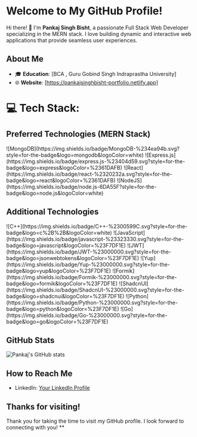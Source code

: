 # Welcome to My GitHub Profile!

Hi there! 👋 I'm **Pankaj Singh Bisht**, a passionate Full Stack Web Developer specializing in the MERN stack. I love building dynamic and interactive web applications that provide seamless user experiences.

## About Me

- 🎓 **Education**: [BCA , Guru Gobind Singh Indraprastha University] 
- 🌐 **Website**: [https://pankajsinghbisht-portfolio.netlify.app]

# 💻 Tech Stack:

## Preferred Technologies (MERN Stack)

<div style="display: flex; flex-wrap: wrap;">
    ![MongoDB](https://img.shields.io/badge/MongoDB-%234ea94b.svg?style=for-the-badge&logo=mongodb&logoColor=white)
    ![Express.js](https://img.shields.io/badge/express.js-%23404d59.svg?style=for-the-badge&logo=express&logoColor=%2361DAFB)
    ![React](https://img.shields.io/badge/react-%2320232a.svg?style=for-the-badge&logo=react&logoColor=%2361DAFB)
    ![NodeJS](https://img.shields.io/badge/node.js-6DA55F?style=for-the-badge&logo=node.js&logoColor=white)
</div>

## Additional Technologies

<div style="display: flex; flex-wrap: wrap;">
    ![C++](https://img.shields.io/badge/C++-%2300599C.svg?style=for-the-badge&logo=c%2B%2B&logoColor=white)
    ![JavaScript](https://img.shields.io/badge/javascript-%23323330.svg?style=for-the-badge&logo=javascript&logoColor=%23F7DF1E)
    ![JWT](https://img.shields.io/badge/JWT-%23000000.svg?style=for-the-badge&logo=jsonwebtokens&logoColor=%23F7DF1E)
    ![Yup](https://img.shields.io/badge/Yup-%23000000.svg?style=for-the-badge&logo=yup&logoColor=%23F7DF1E)
    ![Formik](https://img.shields.io/badge/Formik-%23000000.svg?style=for-the-badge&logo=formik&logoColor=%23F7DF1E)
    ![ShadcnUI](https://img.shields.io/badge/ShadcnUI-%23000000.svg?style=for-the-badge&logo=shadcnui&logoColor=%23F7DF1E)
    ![Python](https://img.shields.io/badge/Python-%23000000.svg?style=for-the-badge&logo=python&logoColor=%23F7DF1E)
    ![Go](https://img.shields.io/badge/Go-%23000000.svg?style=for-the-badge&logo=go&logoColor=%23F7DF1E)
</div>


## GitHub Stats

![Pankaj's GitHub stats](https://github-readme-stats.vercel.app/api?username=your-username&show_icons=true&theme=radical)

## How to Reach Me

- LinkedIn: [Your LinkedIn Profile](https://www.linkedin.com/in/pankaj-singh-bisht1800/)

## Thanks for visiting!

Thank you for taking the time to visit my GitHub profile. I look forward to connecting with you!
**
